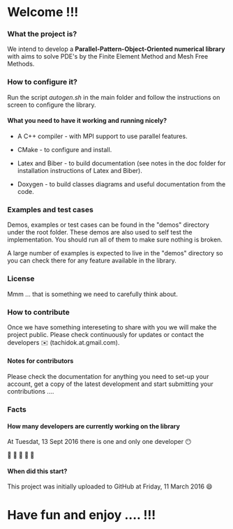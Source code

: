 # Welcome !!!

### What the project is?
We intend to develop a **Parallel-Pattern-Object-Oriented numerical
library** with aims to solve PDE's by the Finite Element Method and
Mesh Free Methods.

### How to configure it?
Run the script _autogen.sh_ in the main folder and follow the instructions
on screen to configure the library.

#### What you need to have it working and running nicely?
* A C++ compiler - with MPI support to use parallel features.

* CMake - to configure and install.

* Latex and Biber - to build documentation (see notes in the doc
  folder for installation instructions of Latex and Biber).

* Doxygen - to build classes diagrams and useful documentation from
  the code.

### Examples and test cases

Demos, examples or test cases can be found in the "demos" directory
under the root folder. These demos are also used to self test the
implementation. You should run all of them to make sure nothing is
broken.

A large number of examples is expected to live in the "demos"
directory so you can check there for any feature available in the
library.

### License

Mmm ... that is something we need to carefully think about.

### How to contribute

Once we have something intereseting to share with you we will  make the
project public. Please check continuously for updates or contact the
developers :envelope: (tachidok.at.gmail.com).

#### Notes for contributors
Please check the documentation for anything you need to set-up your account,
get a copy of the latest development and start submitting your contributions ....

### Facts

#### How many developers are currently working on the library
At Tuesdat, 13 Sept 2016 there is one and only one developer :no_mouth:

:construction: :construction: :construction: :construction: :construction:

#### When did this start?
This project was initially uploaded to GitHub at Friday, 11 March 2016
:smile:

# Have fun and enjoy .... !!!
